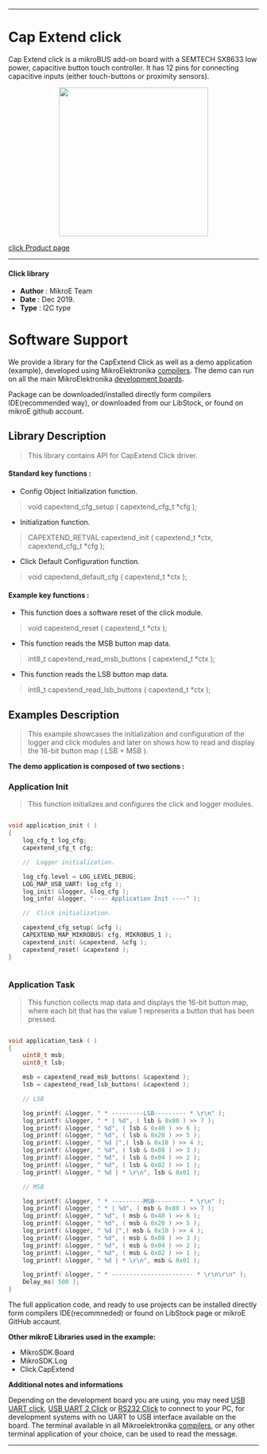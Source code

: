 
---
# Cap Extend click

Cap Extend click is a mikroBUS add-on board with a SEMTECH SX8633 low power, capacitive button touch controller. It has 12 pins for connecting capacitive inputs (either touch-buttons or proximity sensors).

<p align="center">
  <img src="http://download.mikroe.com/images/click_for_ide/capextend_click.png" height=300px>
</p>

[click Product page](<https://www.mikroe.com/cap-extend-click>)

---

#### Click library 

- **Author**        : MikroE Team
- **Date**          : Dec 2019.
- **Type**          : I2C type

# Software Support

We provide a library for the CapExtend Click 
as well as a demo application (example), developed using MikroElektronika 
[compilers](http://shop.mikroe.com/compilers). 
The demo can run on all the main MikroElektronika [development boards](http://shop.mikroe.com/development-boards).

Package can be downloaded/installed directly form compilers IDE(recommended way), or downloaded from our LibStock, or found on mikroE github account. 

## Library Description

> This library contains API for CapExtend Click driver.

#### Standard key functions :

- Config Object Initialization function.
> void capextend_cfg_setup ( capextend_cfg_t *cfg ); 
 
- Initialization function.
> CAPEXTEND_RETVAL capextend_init ( capextend_t *ctx, capextend_cfg_t *cfg );

- Click Default Configuration function.
> void capextend_default_cfg ( capextend_t *ctx );

#### Example key functions :

- This function does a software reset of the click module.
> void capextend_reset ( capextend_t *ctx );
 
- This function reads the MSB button map data.
> int8_t capextend_read_msb_buttons ( capextend_t *ctx );

- This function reads the LSB button map data.
> int8_t capextend_read_lsb_buttons ( capextend_t *ctx );

## Examples Description

> This example showcases the initialization and configuration of the logger and click modules
  and later on shows how to read and display the 16-bit button map ( LSB + MSB ). 

**The demo application is composed of two sections :**

### Application Init 

> This function initializes and configures the click and logger modules. 

```c

void application_init ( )
{
    log_cfg_t log_cfg;
    capextend_cfg_t cfg;

    //  Logger initialization.

    log_cfg.level = LOG_LEVEL_DEBUG;
    LOG_MAP_USB_UART( log_cfg );
    log_init( &logger, &log_cfg );
    log_info( &logger, "---- Application Init ----" );

    //  Click initialization.

    capextend_cfg_setup( &cfg );
    CAPEXTEND_MAP_MIKROBUS( cfg, MIKROBUS_1 );
    capextend_init( &capextend, &cfg );
    capextend_reset( &capextend );
}
  
```

### Application Task

> This function collects map data and displays the 16-bit button map, where each bit that has
  the value 1 represents a button that has been pressed. 

```c

void application_task ( )
{
    uint8_t msb;
    uint8_t lsb;

    msb = capextend_read_msb_buttons( &capextend );
    lsb = capextend_read_lsb_buttons( &capextend );

    // LSB

    log_printf( &logger, " * ---------LSB--------- * \r\n" );
    log_printf( &logger, " * | %d", ( lsb & 0x80 ) >> 7 );
    log_printf( &logger, " %d", ( lsb & 0x40 ) >> 6 );
    log_printf( &logger, " %d", ( lsb & 0x20 ) >> 5 );
    log_printf( &logger, " %d |",( lsb & 0x10 ) >> 4 );
    log_printf( &logger, " %d", ( lsb & 0x08 ) >> 3 );
    log_printf( &logger, " %d", ( lsb & 0x04 ) >> 2 );
    log_printf( &logger, " %d", ( lsb & 0x02 ) >> 1 );
    log_printf( &logger, " %d | * \r\n", lsb & 0x01 );

    // MSB

    log_printf( &logger, " * ---------MSB--------- * \r\n" );
    log_printf( &logger, " * | %d", ( msb & 0x80 ) >> 7 );
    log_printf( &logger, " %d", ( msb & 0x40 ) >> 6 );
    log_printf( &logger, " %d", ( msb & 0x20 ) >> 5 );
    log_printf( &logger, " %d |",( msb & 0x10 ) >> 4 );
    log_printf( &logger, " %d", ( msb & 0x08 ) >> 3 );
    log_printf( &logger, " %d", ( msb & 0x04 ) >> 2 );
    log_printf( &logger, " %d", ( msb & 0x02 ) >> 1 );
    log_printf( &logger, " %d | * \r\n", msb & 0x01 );

    log_printf( &logger, " * ----------------------- * \r\n\r\n" );
    Delay_ms( 500 );
} 

```

The full application code, and ready to use projects can be  installed directly form compilers IDE(recommneded) or found on LibStock page or mikroE GitHub accaunt.

**Other mikroE Libraries used in the example:** 

- MikroSDK.Board
- MikroSDK.Log
- Click.CapExtend

**Additional notes and informations**

Depending on the development board you are using, you may need 
[USB UART click](http://shop.mikroe.com/usb-uart-click), 
[USB UART 2 Click](http://shop.mikroe.com/usb-uart-2-click) or 
[RS232 Click](http://shop.mikroe.com/rs232-click) to connect to your PC, for 
development systems with no UART to USB interface available on the board. The 
terminal available in all Mikroelektronika 
[compilers](http://shop.mikroe.com/compilers), or any other terminal application 
of your choice, can be used to read the message.

---
